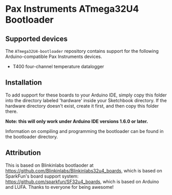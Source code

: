 # Pax Instruments ATmega32U4 Bootloader

## Supported devices
The `ATmega32U4-bootloader` repository contains support for the following Arduino-compatible Pax Instruments devices.

*  T400 four-channel temperature datalogger

## Installation
To add support for these boards to your Arduino IDE, simply
copy this folder into the directory labeled 'hardware' inside your Sketchbook directory. If the hardware directory doesn't exist, create it first, and then copy this folder there.

__Note: this will only work under Arduino IDE versions 1.6.0
or later.__

Information on compiling and programming the bootloader can be found in the bootloader directory.

## Attribution
This is based on Blinkinlabs bootlaoder at https://github.com/Blinkinlabs/Blinkinlabs32u4_boards, which is based on SparkFun's board support system: https://github.com/sparkfun/SF32u4_boards, which is based on Arduino and LUFA. Thanks to everyone for being awesome!
